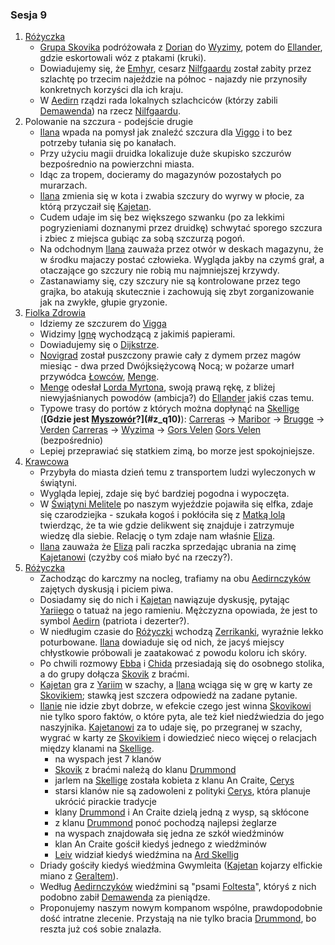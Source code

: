 ### Sesja 9
1. [Różyczka](#l_rozyczka)
    - [Grupa Skovika](#p_wedrowna_banda_skovika) podróżowała z [Dorian](#l_dorian) do [Wyzimy](#l_wyzima), potem do [Ellander](#l_m_ellander), gdzie eskortowali wóz z ptakami (kruki).
    - Dowiadujemy się, że [Emhyr](#p_emhyr), cesarz [Nilfgaardu](#l_nilfgaard) został zabity przez szlachtę po trzecim najeździe na północ - najazdy nie przynosiły konkretnych korzyści dla ich kraju.
    - W [Aedirn](#l_aedirn) rządzi rada lokalnych szlachciców (którzy zabili [Demawenda](#p_krol_demawend)) na rzecz [Nilfgaardu](#l_nilfgaard).
2. Polowanie na szczura - podejście drugie
    - [Ilana](#g_ilana) wpada na pomysł jak znaleźć szczura dla [Viggo](#p_viggo_regner) i to bez potrzeby tułania się po kanałach.
    - Przy użyciu magii druidka lokalizuje duże skupisko szczurów bezpośrednio na powierzchni miasta. 
    - Idąc za tropem, docieramy do magazynów pozostałych po murarzach.
    - [Ilana](#g_ilana) zmienia się w kota i zwabia szczury do wyrwy w płocie, za którą przyczaił się [Kajetan](#g_kajetan).
    - Cudem udaje im się bez większego szwanku (po za lekkimi pogryzieniami doznanymi przez druidkę) schwytać sporego szczura i zbiec z miejsca gubiąc za sobą szczurzą pogoń.
    - Na odchodnym [Ilana](#g_ilana) zauważa przez otwór w deskach magazynu, że w środku majaczy postać człowieka. Wygląda jakby na czymś grał, a otaczające go szczury nie robią mu najmniejszej krzywdy.
    - Zastanawiamy się, czy szczury nie są kontrolowane przez tego grajka, bo atakują skutecznie i zachowują się zbyt zorganizowanie jak na zwykłe, głupie gryzonie.
2. [Fiolka Zdrowia](#l_fiolka_zdrowia)
    - Idziemy ze szczurem do [Vigga](#p_viggo_regner)
    - Widzimy [Ignę](#p_igna) wychodzącą z jakimiś papierami.
    - Dowiadujemy się o [Dijkstrze](#p_dijkstra).
    - [Novigrad](#l_novigrad) został puszczony prawie cały z dymem przez magów miesiąc - dwa przed Dwójksiężycową Nocą; w pożarze umarł przywódca [Łowców](#r_lowca), [Menge](#p_menge).
    - [Menge](#p_menge) odesłał [Lorda Myrtona](#p_lord_myrton), swoją prawą rękę, z bliżej niewyjaśnianych powodów (ambicja?) do [Ellander](#l_ellander) jakiś czas temu.
    - Typowe trasy do portów z których można dopłynąć na [Skellige](#l_wyspy_skellige) (**[Gdzie jest [Myszowór](#p_myszowor)?](#z_q10)**):
        [Carreras](#l_carreras) → [Maribor](#l_maribor) → [Brugge](#l_brugge) → [Verden](#l_verden)
        [Carreras](#l_carreras) → [Wyzima](#l_wyzima) → [Gors Velen](#l_gors_velen)
        [Gors Velen](#l_gors_velen) (bezpośrednio)
    - Lepiej przeprawiać się statkiem zimą, bo morze jest spokojniejsze.
3. [Krawcowa](#p_eliza)
    - Przybyła do miasta dzień temu z transportem ludzi wyleczonych w świątyni.
    - Wygląda lepiej, zdaje się być bardziej pogodna i wypoczęta.
    - W [Świątyni Melitele](#l_smelitele) po naszym wyjeździe pojawiła się elfka, zdaje się czarodziejka - szukała kogoś i pokłóciła się z [Matką Iolą](#p_matka_iola) twierdząc, że ta wie gdzie delikwent się znajduje i zatrzymuje wiedzę dla siebie. Relację o tym zdaje nam właśnie [Eliza](#p_eliza).
    - [Ilana](#g_ilana) zauważa że [Eliza](#p_eliza) pali raczka sprzedając ubrania na zimę [Kajetanowi](#g_kajetan) (czyżby coś miało być na rzeczy?).
4. [Różyczka](#l_rozyczka)
    - Zachodząc do karczmy na nocleg, trafiamy na obu [Aedirnczyków](#p_yarii) zajętych dyskusją i piciem piwa.
    - Dosiadamy się do nich i [Kajetan](#g_kajetan) nawiązuje dyskusję, pytając [Yariiego](#p_yarii) o tatuaż na jego ramieniu. Mężczyzna opowiada, że jest to symbol [Aedirn](#l_aedirn) (patriota i dezerter?).
    - W niedługim czasie do [Różyczki](#l_rozyczka) wchodzą [Zerrikanki](#p_chida), wyraźnie lekko poturbowane. [Ilana](#g_ilana) dowiaduje się od nich, że jacyś miejscy chłystkowie próbowali je zaatakować z powodu koloru ich skóry.
    - Po chwili rozmowy [Ebba](#p_ebba) i [Chida](#p_chida) przesiadają się do osobnego stolika, a do grupy dołącza [Skovik](#p_skovik) z braćmi.
    - [Kajetan](#g_kajetan) gra z [Yariim](#p_yarii) w szachy, a [Ilana](#g_ilana) wciąga się w grę w karty ze [Skovikiem](#p_skovik); stawką jest szczera odpowiedź na zadane pytanie.
    - [Ilanie](#g_ilana) nie idzie zbyt dobrze, w efekcie czego jest winna [Skovikowi](#p_skovik) nie tylko sporo faktów, o które pyta, ale też kieł niedźwiedzia do jego naszyjnika. [Kajetanowi](#g_kajetan) za to udaje się, po przegranej w szachy, wygrać w karty ze [Skovikiem](#p_skovik) i dowiedzieć nieco więcej o relacjach między klanami na [Skellige](#l_wyspy_skellige).
        - na wyspach jest 7 klanów
        - [Skovik](#p_skovik) z braćmi należą do klanu [Drummond](#p_drummond)
        - jarlem na [Skellige](#l_wyspy_skellige) została kobieta z klanu An Craite, [Cerys](#p_cerys)
        - starsi klanów nie są zadowoleni z polityki [Cerys](#p_cerys), która planuje ukrócić pirackie tradycje
        - klany [Drummond](#p_drummond) i An Craite dzielą jedną z wysp, są skłócone
        - z klanu [Drummond](#p_drummond) ponoć pochodzą najlepsi żeglarze
        - na wyspach znajdowała się jedna ze szkół wiedźminów
        - klan An Craite gościł kiedyś jednego z wiedźminów
        - [Leiv](#p_leiv) widział kiedyś wiedźmina na [Ard Skellig](#l_ard_skellig)
    - Driady gościły kiedyś wiedźmina Gwymleita ([Kajetan](#g_kajetan) kojarzy elfickie miano z [Geraltem](#p_geralt)).
    - Według [Aedirnczyków](#p_yarii) wiedźmini są "psami [Foltesta](#p_krol_foltest)", któryś z nich podobno zabił [Demawenda](#p_krol_demawend) za pieniądze.
    - Proponujemy naszym nowym kompanom wspólne, prawdopodobnie dość intratne zlecenie. Przystają na nie tylko bracia [Drummond](#p_drummond), bo reszta już coś sobie znalazła.
